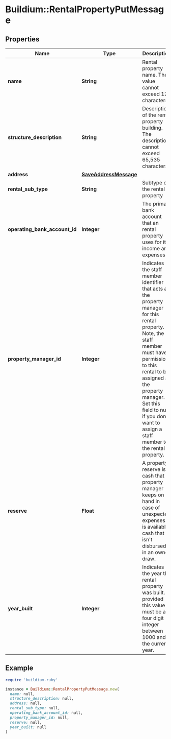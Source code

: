 # Buildium::RentalPropertyPutMessage

## Properties

| Name | Type | Description | Notes |
| ---- | ---- | ----------- | ----- |
| **name** | **String** | Rental property name. The value cannot exceed 127 characters. |  |
| **structure_description** | **String** | Description of the rental property building. The description cannot exceed 65,535 characters. | [optional] |
| **address** | [**SaveAddressMessage**](SaveAddressMessage.md) |  |  |
| **rental_sub_type** | **String** | Subtype of the rental property |  |
| **operating_bank_account_id** | **Integer** | The primary bank account that an rental property uses for its income and expenses. |  |
| **property_manager_id** | **Integer** | Indicates the staff member identifier that acts as the property manager for this rental property. Note, the staff member must have permissions to this rental to be assigned as the property manager.  Set this field to null if you don&#39;t want to assign a staff member to the rental property. | [optional] |
| **reserve** | **Float** | A property reserve is cash that a property manager keeps on hand in case of unexpected expenses. It is available cash that isn&#39;t disbursed in an owner draw. | [optional] |
| **year_built** | **Integer** | Indicates the year the rental property was built. If provided this value must be a four digit integer between 1000 and the current year. | [optional] |

## Example

```ruby
require 'buildium-ruby'

instance = Buildium::RentalPropertyPutMessage.new(
  name: null,
  structure_description: null,
  address: null,
  rental_sub_type: null,
  operating_bank_account_id: null,
  property_manager_id: null,
  reserve: null,
  year_built: null
)
```


